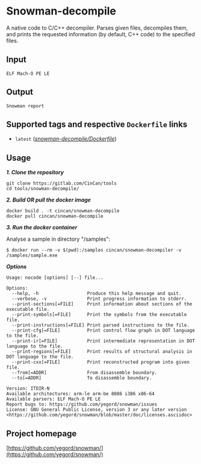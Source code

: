 # Snowman-decompile

A native code to C/C++ decompiler. Parses given files, decompiles them, and prints the requested
information (by default, C++ code) to the specified files.

## Input

```
ELF Mach-O PE LE
```

## Output

```
Snowman report
```

## Supported tags and respective `Dockerfile` links

* `latest` ([*snowman-decompile/Dockerfile*](https://gitlab.com/CinCan/tools/tree/master/snowman-decompile))


## Usage

***1. Clone the repository***

```
git clone https://gitlab.com/CinCan/tools
cd tools/snowman-decompile/
```

***2. Build OR pull the docker image*** 

```
docker build . -t cincan/snowman-decompile
docker pull cincan/snowman-decompile
```

***3. Run the docker container***

Analyse a sample in directory "/samples":

`$ docker run --rm -v $(pwd):/samples cincan/snowman-decompiler -v /samples/sample.exe`  



***Options***
```  
Usage: nocode [options] [--] file...

Options:
  --help, -h                  Produce this help message and quit.
  --verbose, -v               Print progress information to stderr.
  --print-sections[=FILE]     Print information about sections of the executable file.
  --print-symbols[=FILE]      Print the symbols from the executable file.
  --print-instructions[=FILE] Print parsed instructions to the file.
  --print-cfg[=FILE]          Print control flow graph in DOT language to the file.
  --print-ir[=FILE]           Print intermediate representation in DOT language to the file.
  --print-regions[=FILE]      Print results of structural analysis in DOT language to the file.
  --print-cxx[=FILE]          Print reconstructed program into given file.
  --from[=ADDR]               From disassemble boundary.
  --to[=ADDR]                 To disassemble boundary.

Version: ITDIR-N
Available architectures: arm-le arm-be 8086 i386 x86-64
Available parsers: ELF Mach-O PE LE
Report bugs to: https://github.com/yegord/snowman/issues
License: GNU General Public License, version 3 or any later version <https://github.com/yegord/snowman/blob/master/doc/licenses.asciidoc>

```

## Project homepage

[https://github.com/yegord/snowman/](https://github.com/yegord/snowman/)
